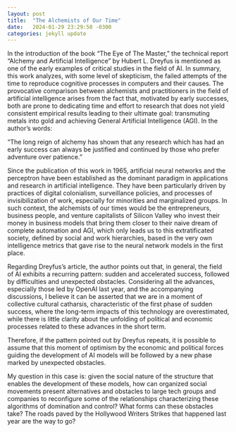 ```yaml
---
layout: post
title:  "The Alchemists of Our Time"
date:   2024-01-29 23:29:50 -0300
categories: jekyll update
---
```


In the introduction of the book “The Eye of The Master,” the technical report “Alchemy and Artificial Intelligence” by Hubert L. Dreyfus is mentioned as one of the early examples of critical studies in the field of AI. In summary, this work analyzes, with some level of skepticism, the failed attempts of the time to reproduce cognitive processes in computers and their causes. The provocative comparison between alchemists and practitioners in the field of artificial intelligence arises from the fact that, motivated by early successes, both are prone to dedicating time and effort to research that does not yield consistent empirical results leading to their ultimate goal: transmuting metals into gold and achieving General Artificial Intelligence (AGI). In the author’s words:

“The long reign of alchemy has shown that any research which has had an early success can always be justified and continued by those who prefer adventure over patience.”

Since the publication of this work in 1965, artificial neural networks and the perceptron have been established as the dominant paradigm in applications and research in artificial intelligence. They have been particularly driven by practices of digital colonialism, surveillance policies, and processes of invisibilization of work, especially for minorities and marginalized groups. In such context, the alchemists of our times would be the entrepreneurs, business people, and venture capitalists of Silicon Valley who invest their money in business models that bring them closer to their naive dream of complete automation and AGI, which only leads us to this extratificated society, defined by social and work hierarchies, based in the very own intelligence metrics that gave rise to the neural network models in the first place.

Regarding Dreyfus’s article, the author points out that, in general, the field of AI exhibits a recurring pattern: sudden and accelerated success, followed by difficulties and unexpected obstacles. Considering all the advances, especially those led by OpenAI last year, and the accompanying discussions, I believe it can be asserted that we are in a moment of collective cultural catharsis, characteristic of the first phase of sudden success, where the long-term impacts of this technology are overestimated, while there is little clarity about the unfolding of political and economic processes related to these advances in the short term.

Therefore, if the pattern pointed out by Dreyfus repeats, it is possible to assume that this moment of optimism by the economic and political forces guiding the development of AI models will be followed by a new phase marked by unexpected obstacles.

My question in this case is: given the social nature of the structure that enables the development of these models, how can organized social movements present alternatives and obstacles to large tech groups and companies to reconfigure some of the relationships characterizing these algorithms of domination and control? What forms can these obstacles take? The roads paved by the Hollywood Writers Strikes that happened last year are the way to go?

